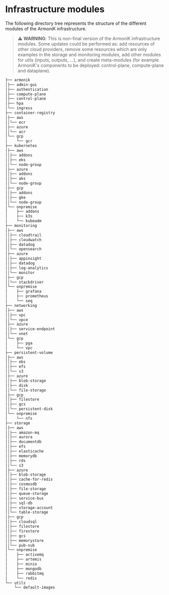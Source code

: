 # Infrastructure modules

The following directory tree represents the structure of the different modules of the ArmoniK infrastructure.

> ⚠ **WARNING**: This is non-final version of the ArmoniK infrastructure modules. Some updates could be performed as:
> add resources of other cloud providers, remove some resources which are only examples in the storage and monitoring
> modules, add other modules for utils (inputs, outputs, ...), and create meta-modules (for example ArmoniK's components
> to be deployed: control-plane, compute-plane and dataplane).

```bash
├── armonik
│├── admin-gui
│├── authentication
│├── compute-plane
│├── control-plane
│├── hpa
│└── ingress
├── container-registry
│├── aws
││└── ecr
│├── azure
││└── acr
│└── gcp
│    └── gcr
├── kubernetes
│├── aws
││├── addons
││├── eks
││└── node-group
│├── azure
││├── addons
││├── aks
││└── node-group
│├── gcp
││├── addons
││├── gke
││└── node-group
│└── onpremise
│    ├── addons
│    ├── k3s
│    └── kubeadm
├── monitoring
│├── aws
││├── cloudtrail
││├── cloudwatch
││├── datadog
││└── opensearch
│├── azure
││├── appinsight
││├── datadog
││├── log-analytics
││└── monitor
│├── gcp
││└── stackdriver
│└── onpremise
│    ├── grafana
│    ├── prometheus
│    └── seq
├── networking
│├── aws
││├── vpc
││└── vpce
│├── azure
││├── service-endpoint
││└── vnet
│└── gcp
│    ├── pga
│    └── vpc
├── persistent-volume
│├── aws
││├── ebs
││├── efs
││└── s3
│├── azure
││├── blob-storage
││├── disk
││└── file-storage
│├── gcp
││├── filestore
││├── gcs
││└── persistent-disk
│└── onpremise
│    └── nfs
├── storage
│├── aws
││├── amazon-mq
││├── aurora
││├── documentdb
││├── efs
││├── elasticache
││├── memorydb
││├── rds
││└── s3
│├── azure
││├── blob-storage
││├── cache-for-redis
││├── cosmosdb
││├── file-storage
││├── queue-storage
││├── service-bus
││├── sql-db
││├── storage-account
││└── table-storage
│├── gcp
││├── cloudsql
││├── filestore
││├── firestore
││├── gcs
││├── memorystore
││└── pub-sub
│└── onpremise
│    ├── activemq
│    ├── artemis
│    ├── minio
│    ├── mongodb
│    ├── rabbitmq
│    └── redis
└── utils
    └── default-images
```